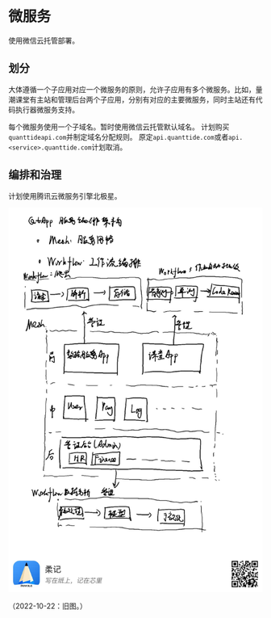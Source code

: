 # 微服务

使用微信云托管部署。

## 划分

大体遵循一个子应用对应一个微服务的原则，允许子应用有多个微服务。比如，量潮课堂有主站和管理后台两个子应用，分别有对应的主要微服务，同时主站还有代码执行器微服务支持。

每个微服务使用一个子域名。暂时使用微信云托管默认域名。
计划购买`quanttideapi.com`并制定域名分配规则。
原定`api.quanttide.com`或者`api.<service>.quanttide.com`计划取消。

## 编排和治理

计划使用腾讯云微服务引擎北极星。

![](images/orchestration.jpeg)

（2022-10-22：旧图。）
